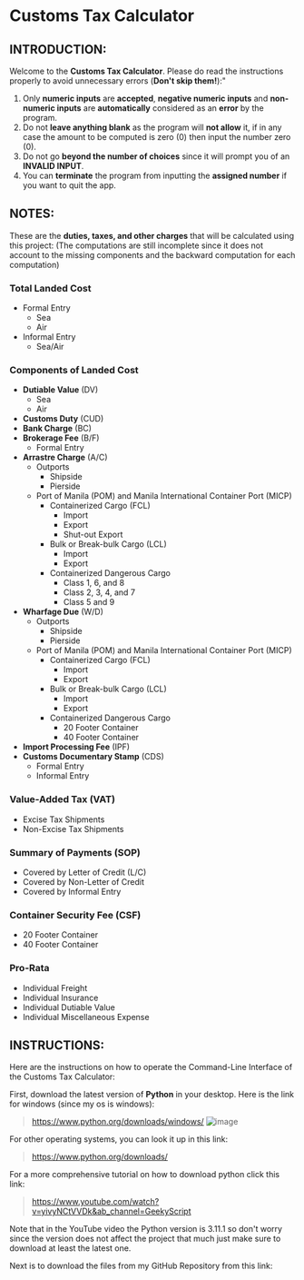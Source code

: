 # Customs Tax Calculator

## INTRODUCTION:
Welcome to the **Customs Tax Calculator**. Please do read the instructions properly to avoid unnecessary errors 
(**Don't skip them!**):"
1. Only **numeric inputs** are **accepted**, **negative numeric inputs** and **non-numeric inputs** are 
**automatically** considered as an **error** by the program.
2. Do not **leave anything blank** as the program will **not allow** it, if in any case the amount to be computed is 
zero (0) then input the number zero (0).
3. Do not go **beyond the number of choices** since it will prompt you of an **INVALID INPUT**.
4. You can **terminate** the program from inputting the **assigned number** if you want to quit the app.

## NOTES:
These are the **duties, taxes, and other charges** that will be calculated using this project: (The computations are 
still incomplete since it does not account to the missing components and the backward computation for each computation)

### Total Landed Cost 
  - Formal Entry
    - Sea
    - Air
  - Informal Entry
    - Sea/Air


### Components of Landed Cost
  - **Dutiable Value** (DV)
    - Sea
    - Air
  - **Customs Duty** (CUD)
  - **Bank Charge** (BC)
  - **Brokerage Fee** (B/F)
    - Formal Entry
  - **Arrastre Charge** (A/C)
    - Outports
      - Shipside
      - Pierside
    - Port of Manila (POM) and Manila International Container Port (MICP)
      - Containerized Cargo (FCL)
        - Import
        - Export
        - Shut-out Export
      - Bulk or Break-bulk Cargo (LCL)
        - Import
        - Export
      - Containerized Dangerous Cargo
        - Class 1, 6, and 8
        - Class 2, 3, 4, and 7
        - Class 5 and 9
  - **Wharfage Due** (W/D)
    - Outports
      - Shipside
      - Pierside
    - Port of Manila (POM) and Manila International Container Port (MICP)
      - Containerized Cargo (FCL)
        - Import
        - Export
      - Bulk or Break-bulk Cargo (LCL)
        - Import
        - Export
      - Containerized Dangerous Cargo
        - 20 Footer Container
        - 40 Footer Container
  - **Import Processing Fee** (IPF)
  - **Customs Documentary Stamp** (CDS)
    - Formal Entry
    - Informal Entry

### Value-Added Tax (VAT)
  - Excise Tax Shipments
  - Non-Excise Tax Shipments

### Summary of Payments (SOP)
  - Covered by Letter of Credit (L/C)
  - Covered by Non-Letter of Credit
  - Covered by Informal Entry

### Container Security Fee (CSF)
  - 20 Footer Container
  - 40 Footer Container

### Pro-Rata
  - Individual Freight
  - Individual Insurance
  - Individual Dutiable Value
  - Individual Miscellaneous Expense

## INSTRUCTIONS:
Here are the instructions on how to operate the Command-Line Interface of the Customs Tax Calculator:

First, download the latest version of **Python** in your desktop. Here is the link for windows (since my os is windows):
>https://www.python.org/downloads/windows/
![image](https://github.com/iaaan05/customs-tax-calculator-py/assets/112809033/b433be05-6af3-4221-9ec8-13ef45a9c98d)

For other operating systems, you can look it up in this link:
>https://www.python.org/downloads/

For a more comprehensive tutorial on how to download python click this link:
>https://www.youtube.com/watch?v=yivyNCtVVDk&ab_channel=GeekyScript

Note that in the YouTube video the Python version is 3.11.1 so don't worry since the version does not affect the 
project that much just make sure to download at least the latest one.

Next is to download the files from my GitHub Repository from this link:

